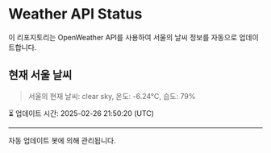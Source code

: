 
# Weather API Status

이 리포지토리는 OpenWeather API를 사용하여 서울의 날씨 정보를 자동으로 업데이트합니다.

## 현재 서울 날씨
> 서울의 현재 날씨: clear sky, 온도: -6.24°C, 습도: 79%

⏳ 업데이트 시간: 2025-02-26 21:50:20 (UTC)

---
자동 업데이트 봇에 의해 관리됩니다.
